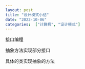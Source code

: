 ```yaml
---
layout: post
title: "设计模式小结"
date: "2022-10-06"
categories:  ["计算机", "设计模式"]
---
```


接口编程

抽象方法实现部分接口

具体的类实现抽象的方法
